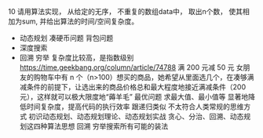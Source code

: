 10 请用算法实现， 从给定的无序， 不重复的数组data中， 取出n个数， 使其相加为sum, 并给出算法的时间/空间复杂度。

- 动态规划
  凑硬币问题
  背包问题
- 深度搜索
- 回溯 穷举
  复杂度比较高，是指数级别
https://time.geekbang.org/column/article/74788
满 200 元减 50 元
女朋友的购物车中有 n 个（n>100）想买的商品，她希望从里面选几个，在凑够满减条件的前提下，让选出来的商品价格总和最大程度地接近满减条件（200 元），这样就可以极大限度地“薅羊毛”
最优问题 求最大值、最小值等
显著地降低时间复杂度，提高代码的执行效率
跟递归类似 不太符合人类常规的思维方式
初识动态规划、动态规划理论、动态规划实战
贪心、分治、回溯、动态规划这四种算法思想
回溯 穷举搜索所有可能的装法